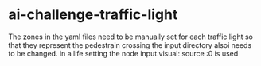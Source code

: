 # ai-challenge-traffic-light

The zones in the yaml files need to be manually set for each traffic light so that they represent the pedestrain crossing
the input directory alsoi needs to be changed. in a life setting the node input.visual: source :0 is used
